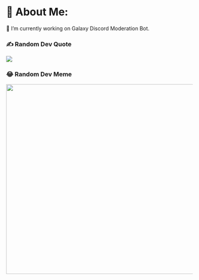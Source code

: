 <p href="NXYY" align="center">
    <img alt="" src=https://lanyard.cnrad.dev/api/1038956642139656194>
</p>

# 💫 About Me:
🔭 I’m currently working on Galaxy Discord Moderation Bot.

### ✍️ Random Dev Quote
![](https://quotes-github-readme.vercel.app/api?type=horizontal&theme=radical)


### 😂 Random Dev Meme
<img src="https://rm.up.railway.app/" width="512px"/>
